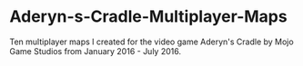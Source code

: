 # Aderyn-s-Cradle-Multiplayer-Maps
Ten multiplayer maps I created for the video game Aderyn's Cradle by Mojo Game Studios from January 2016 - July 2016.
